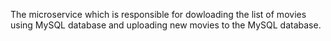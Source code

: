 The microservice which is responsible for dowloading the list of movies using MySQL database and uploading new movies to the MySQL database.
